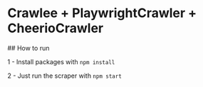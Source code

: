 # Crawlee + PlaywrightCrawler + CheerioCrawler


## How to run


1 - Install packages with `npm install`

2 - Just run the scraper with `npm start`